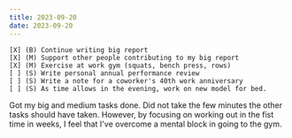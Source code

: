 ```yaml
---
title: 2023-09-20
date: 2023-09-20
---
```


```
[X] (B) Continue writing big report
[X] (M) Support other people contributing to my big report
[X] (M) Exercise at work gym (squats, bench press, rows)
[ ] (S) Write personal annual performance review
[ ] (S) Write a note for a coworker's 40th work anniversary
[ ] (S) As time allows in the evening, work on new model for bed.
```

Got my big and medium tasks done. Did not take the few minutes the other tasks should have taken. However, by focusing on working out in the fist time in weeks, I feel that I've overcome a mental block in going to the gym.